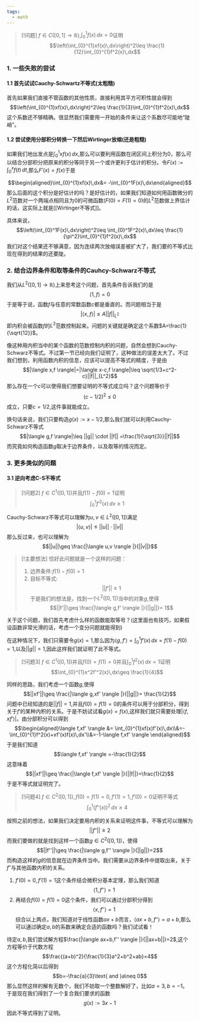 ```yaml
---
tags:
  - math
---
```


> [!问题]
> $f\in C([0,1]\to \mathbb{R})$,$\int_{0}^{1}f(x)\,dx=0$证明$$\left(\int_{0}^{1}xf(x)\,dx\right)^2\leq \frac{1}{12}\int_{0}^{1}f^2(x)\,dx$$

### 1. 一些失败的尝试
#### 1.1 首先试试Cauchy-Schwartz不等式(太粗糙)

首先如果我们直接不管函数的其他性质，直接利用其平方可积性就会得到$$\left(\int_{0}^{1}xf(x)\,dx\right)^2\leq \frac{1}{3}\int_{0}^{1}f^2(x)\,dx$$
这个系数还不够精确。很显然我们需要用一开始的条件来让这个系数尽可能地“陡峭”。

#### 1.2 尝试使用分部积分转换一下然后Wirtinger放缩(还是粗糙)

如果我们地出发点是$\int_{0}^{1}xf(x)\,dx$,那么可以要利用函数在闭区间上积分为0，那么可以结合分部积分把原来的积分等同于另一个或许更利于估计的积分。令$F(x):=\int_{0}^{x}f(t)\,dt$,那么$F'(x)=f(x)$于是

$$\begin{aligned}\int_{0}^{1}xf(x)\,dx&= -\int_{0}^1F(x)\,dx\end{aligned}$$
那么后面的这个积分是好估计的吗？是好估计的，如果我们知道如何用函数微分的$L^2$范数对一个两端点相同且为0的可微函数($F(0)=F(1)=0$)的$L^2$范数做上界估计的话，这实际上就是[[Wirtinger不等式]]。

具体来说，$$\left(\int_{0}^1F(x)\,dx\right)^2\leq \int_{0}^1F^2(x)\,dx\leq \frac{1}{\pi^2}\int_{0}^{1}f^2(x)\,dx$$
我们对这个结果还不够满意，因为连续两次放缩误差被扩大了，我们要的不等式比现在得到的结果的还要陡。

### 2. 结合边界条件和取等条件的Cauhcy-Schwarz不等式

我们从$L^2([0,1]\to \mathbb{R})$上来思考这个问题，首先条件告诉我们的是$$\langle1,f \rangle=0$$于是等于说，函数$f$与任意的常数函数$c$都是垂直的。而问题相当于是$$|\langle x,f \rangle|\leq A ||f||_{L^2}$$即内积会被函数$f$的$L^2$范数控制起来。问题的关键就是确定这个系数$A=\frac{1}{\sqrt{12}}$。

像这种用内积当中的某个函数的范数控制内积的问题，自然会想到Cauchy-Schwarz不等式。不过第一节已经向我们证明了，这种做法的误差太大了。不过我们想到，利用函数内积的信息，应该可以提高不等式的精度，于是由$$|\langle x,f \rangle|=|\langle x-c,f \rangle|\leq \sqrt{1/3+c^2-c}||f||_{L^2}$$那么存在一个$c$可以使得我们想要证明的不等式成立吗？这个问题等价于$$(c-1/2)^2\leq 0$$成立，只要$c=1/2$,这件事就能成立。

换句话来说，我们只要构造$g(x):=x-1/2$,那么我们就可以利用Cauchy-Schwarz不等式$$|\langle g,f \rangle|\leq ||g|| \cdot ||f|| =\frac{1}{\sqrt{3}}||f||$$而究竟如何构造函数$g$取决于边界条件，以及取等的情况而定。

### 3. 更多类似的问题

#### 3.1 逆向考虑C-S不等式

> [!问题2]
> $f \in C^1([0,1])$并且$f(1)-f(0)=1$证明$$\int_{0}^{1}f'^2(x)\,dx\geq 1$$

Cauchy-Schwarz不等式可以理解为$u,v\in L^2([0,1])$满足$$|\langle u,v \rangle |\leq ||u|| \cdot ||v||$$那么反过来，也可以理解为$$||u||\geq \frac{|\langle u,v \rangle |}{||v||}$$

> [!主要想法]
> 恰好此问题就是一个这样的问题：
> 1. 边界条件:$f(1)-f(0)=1$
> 2. 目标不等式:$$||f'||\geq 1$$
> 于是我们的想法是，找到一个$L^2([0,1])$当中的对象$g$,使得$$||f'||\geq \frac{|\langle g,f' \rangle |}{||g||}= 1$$

关于这个问题，我们首先考虑什么样的函数能取等号？(这里面也有技巧，如果假设函数非常光滑的话，考虑一个变分问题就能得到)

在这种情况下，我们只需要令$g(x)=1$,那么因为$\langle g,f' \rangle=\int_{0}^{1}f'(x)\,dx =f(1)-f(0)=1$,以及$||g||=1$,因此这样我们就证明了此不等式。


> [!问题3]
> $f \in C^1([0,1])$并且$f(0)=f(1)=0$并且$\int_{0}^{1}f^2(x)\,dx=1$证明$$\int_{0}^{1}x^2f'^2(x)\,dx\geq \frac{1}{4}$$

同样的思路，我们考虑一个函数$g$,使得$$||xf'||\geq \frac{|\langle g,xf' \rangle |}{||g||}= \frac{1}{2}$$问题中已经知道的是$||f||=1$,并且$f(0)=f(1)=0$的条件可以用于分部积分，得到关于$f'$的某种内积的关系。于是不妨试试看$g(x)=f(x)$,这样我们就只需要处理$|\langle f,xf' \rangle |$。由分部积分可以得到$$\begin{aligned}\langle f,xf' \rangle &= \int_{0}^{1}xf(x)f'(x)\,dx\\&=-\int_{0}^{1}f^2(x)+xf'(x)f(x)\,dx'\\&=-1-\langle f,xf' \rangle \end{aligned}$$于是我们知道$$\langle f,xf' \rangle =-\frac{1}{2}$$这意味着$$||xf'||\geq \frac{|\langle f,xf' \rangle |}{||f||}=\frac{1}{2}$$
于是不等式就证明完了。

> [!问题4]
> $f\in C^2([0,1]),f(0)=f(1)=0,f'(1)=1,f'(0)=0$证明不等式$$\int_{0}^{1}(f''(x))^2\,dx\geq 4$$

按照之前的想法，如果我们决定要用内积的关系来证明这件事，不等式可以理解为$$||f''||\geq 2$$而我们要做的就是找到这样一个函数$g\in C^2([0,1])$，使得$$||f''||\geq \frac{|\langle g,f'' \rangle |}{||g||}=2$$而构造这样的$g$的信息就在边界条件当中。我们需要从边界条件中提取出来，关于$f''$与其他函数内积的关系。
1. $f'(0)=0,f'(1)=1$这个条件结合微积分基本定理，那么我们知道$$\langle 1,f''\rangle=1$$
2. 再结合$f(0)=f(1)=0$这个条件，我们可以通过分部积分得到$$\langle x,f''\rangle=1$$
综合以上两点，我们知道对于线性函数$ax+b$而言，$\langle ax+b,f''\rangle=a+b$,那么可以通过确定$a,b$的系数来确定合适的函数吗？我们试试看！

待定$a,b$,我们尝试解方程$\frac{|\langle ax+b,f'' \rangle |}{||ax+b||}=2$,这个方程等价于代数方程$$\frac{(a+b)^2}{\frac{1}{3}a^2+b^2+ab}=4$$这个方程化简以后得到$$b=-\frac{a}{3}\text{ and }a\neq 0$$那么显然这样的解有无数个，我们不妨取一个整数解好了，比如$a=3,b=-1$。于是现在我们得到了一个复合我们要求的函数$$g(x):=3x-1$$因此不等式得到了证明。